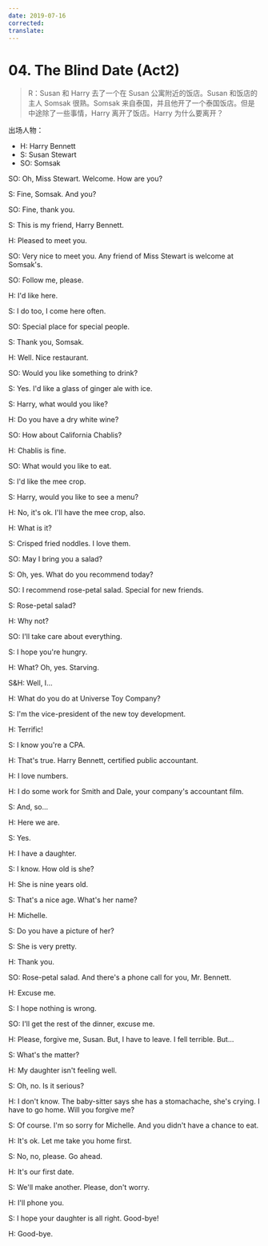 ```yaml
---
date: 2019-07-16
corrected:
translate:
---
```


# 04. The Blind Date (Act2)

> R：Susan 和 Harry 去了一个在 Susan 公寓附近的饭店。Susan 和饭店的主人 Somsak 很熟。Somsak 来自泰国，并且他开了一个泰国饭店。但是中途除了一些事情，Harry 离开了饭店。Harry 为什么要离开？

出场人物：

- H: Harry Bennett
- S: Susan Stewart
- SO: Somsak

SO: Oh, Miss Stewart. Welcome. How are you?

S: Fine, Somsak. And you?

SO: Fine, thank you.

S: This is my friend, Harry Bennett.

H: Pleased to meet you.

SO: Very nice to meet you. Any friend of Miss Stewart is welcome at Somsak's.

SO: Follow me, please.

H: I'd like here.

S: I do too, I come here often.

SO: Special place for special people.

S: Thank you, Somsak.

H: Well. Nice restaurant.

SO: Would you like something to drink?

S: Yes. I'd like a glass of ginger ale with ice.

S: Harry, what would you like?

H: Do you have a dry white wine?

SO: How about California Chablis?

H: Chablis is fine.

SO: What would you like to eat.

S: I'd like the mee crop.

S: Harry, would you like to see a menu?

H: No, it's ok. I'll have the mee crop, also.

H: What is it?

S: Crisped fried noddles. I love them.

SO: May I bring you a salad?

S: Oh, yes. What do you recommend today?

SO: I recommend rose-petal salad. Special for new friends.

S: Rose-petal salad?

H: Why not?

SO: I'll take care about everything.

S: I hope you're hungry.

H: What? Oh, yes. Starving.

S&H: Well, I...

H: What do you do at Universe Toy Company?

S: I'm the vice-president of the new toy development.

H: Terrific!

S: I know you're a CPA.

H: That's true. Harry Bennett, certified public accountant.

H: I love numbers.

H: I do some work for Smith and Dale, your company's accountant film.

S: And, so...

H: Here we are.

S: Yes.

H: I have a daughter.

S: I know. How old is she?

H: She is nine years old.

S: That's a nice age. What's her name?

H: Michelle.

S: Do you have a picture of her?

S: She is very pretty.

H: Thank you.

SO: Rose-petal salad. And there's a phone call for you, Mr. Bennett.

H: Excuse me.

S: I hope nothing is wrong.

SO: I'll get the rest of the dinner, excuse me.

H: Please, forgive me, Susan. But, I have to leave. I fell terrible. But...

S: What's the matter?

H: My daughter isn't feeling well.

S: Oh, no. Is it serious?

H: I don't know. The baby-sitter says she has a stomachache, she's crying. I have to go home. Will you forgive me?

S: Of course. I'm so sorry for Michelle. And you didn't have a chance to eat.

H: It's ok. Let me take you home first.

S: No, no, please. Go ahead.

H: It's our first date.

S: We'll make another. Please, don't worry.

H: I'll phone you.

S: I hope your daughter is all right. Good-bye!

H: Good-bye.

